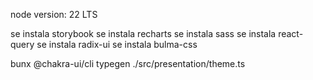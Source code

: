 node version: 22 LTS

se instala storybook
se instala recharts
se instala sass
se instala react-query
se instala radix-ui
se instala bulma-css

bunx @chakra-ui/cli typegen ./src/presentation/theme.ts
